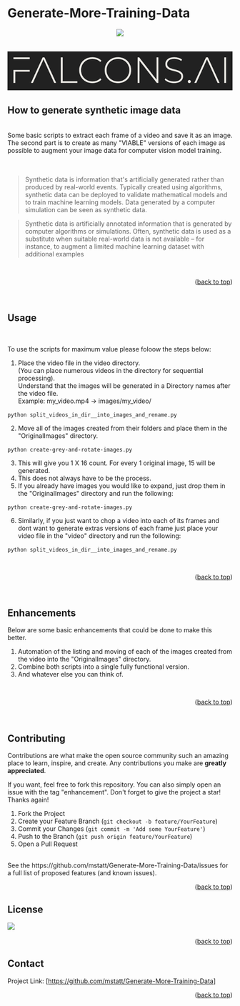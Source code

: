 # Generate-More-Training-Data

<div id="top"></div>
<div align="center">
  
  

![](https://img.shields.io/badge/Language-Python-blue)



  
</div>



<!-- PROJECT LOGO -->
<br />
<div align="center">
  <a href="https://github.com/mstatt/Generate-More-Training-Data">
    <img src="assets/falcons-logo2.png" alt="Logo" >
  </a>
</div>

## How to generate synthetic image data
<br />
Some basic scripts to extract each frame of a video and save it as an image. The second part is to create as many "VIABLE" versions of each image as possible to augment your image data for computer vision model training.
    <br /><br /><br />

> Synthetic data is information that's artificially generated rather than produced by real-world events. Typically created using algorithms, synthetic data can be deployed to validate mathematical models and to train machine learning models. Data generated by a computer simulation can be seen as synthetic data.
    <br />

> Synthetic data is artificially annotated information that is generated by computer algorithms or simulations. Often, synthetic data is used as a substitute when suitable real-world data is not available – for instance, to augment a limited machine learning dataset with additional examples


  </p>
  <br />
<p align="right">(<a href="#top">back to top</a>)</p>
<br />

<!-- How to use -->
## Usage
<br />
  <p>
   To use the scripts for maximum value please foloow the steps below:
    <br />
</p>

1. Place the video file in the video directory. <br />(You can place numerous videos in the directory for sequential processing).<br />
Understand that the images will be generated in a Directory names after the video file.<br /> Example: my_video.mp4 -> images/my_video/ 
```
python split_videos_in_dir__into_images_and_rename.py
```
2. Move all of the images created from their folders and place them in the "OriginalImages" directory.
```
python create-grey-and-rotate-images.py
```
3. This will give you 1 X 16 count. For every 1 original image, 15 will be generated.
4. This does not always have to be the process. 
5. If you already have images you would like to expand, just drop them in the "OriginalImages" directory and run the following:
```
python create-grey-and-rotate-images.py
```
6. Similarly, if you just want to chop a video into each of its frames and dont want to generate extras versions of each frame just place your video file in the "video" directory and run the following:
```
python split_videos_in_dir__into_images_and_rename.py
```
<br />
<p align="right">(<a href="#top">back to top</a>)</p>
<br />





<!-- Enhancements -->
## Enhancements
<p>
Below are some basic enhancements that could be done to make this better.
</p>
<ol>
<li>Automation of the listing and moving of each of the images created from the video into the "OriginalImages" directory.</li>
<li>Combine both scripts into a single fully functional version.</li>
<li>And whatever else you can think of.</li>

</ol>




<br />
<p align="right">(<a href="#top">back to top</a>)</p>
<br />





<!-- CONTRIBUTING -->
## Contributing

Contributions are what make the open source community such an amazing place to learn, inspire, and create. Any contributions you make are **greatly appreciated**.

If you want, feel free to fork this repository. You can also simply open an issue with the tag "enhancement".
Don't forget to give the project a star! Thanks again!

1. Fork the Project
2. Create your Feature Branch (`git checkout -b feature/YourFeature`)
3. Commit your Changes (`git commit -m 'Add some YourFeature'`)
4. Push to the Branch (`git push origin feature/YourFeature`)
5. Open a Pull Request
<br />
See the https://github.com/mstatt/Generate-More-Training-Data/issues for a full list of proposed features (and known issues).

<p align="right">(<a href="#top">back to top</a>)</p>



<!-- LICENSE -->
## License

![](https://img.shields.io/badge/License-MIT-blue)

<p align="right">(<a href="#top">back to top</a>)</p>



<!-- CONTACT -->
## Contact

Project Link: [https://github.com/mstatt/Generate-More-Training-Data]


<p align="right">(<a href="#top">back to top</a>)</p>